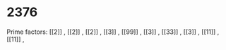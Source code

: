 # 2376

Prime factors: [[2]] , [[2]] , [[2]] , [[3]] , [[99]] , [[3]] , [[33]] , [[3]] , [[11]] , [[11]] , 